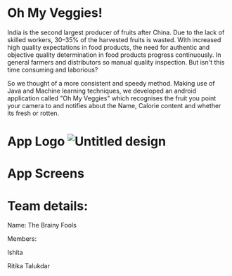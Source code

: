 # Oh My Veggies!
India is the second largest producer of fruits after China. Due to the lack of skilled workers, 30–35% of the harvested fruits is wasted. With increased high quality expectations in food products, the need for authentic and objective quality determination in food products progress continuously. In general farmers and distributors  so manual quality inspection. But isn't this time consuming and laborious? 

So we thought of a more consistent and speedy method. Making use of Java and Machine learning techniques, we developed an android application called "Oh My Veggies" which recognises the fruit you point your camera to and notifies about the Name, Calorie content and whether its fresh or rotten.
# App Logo ![Untitled design](https://user-images.githubusercontent.com/71023544/95056558-8bba9a00-0712-11eb-8c7e-95eba1aa725b.png)


# App Screens

# Team details:
Name: The Brainy Fools

Members: 

Ishita

Ritika Talukdar
